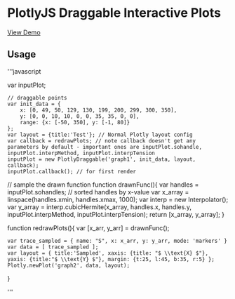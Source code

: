 # PlotlyJS Draggable Interactive Plots

[View Demo](https://amshenoy.github.io/plotlyjs-draggable)

## Usage

<link href="./plotly-draggable/draggable.css" rel="stylesheet" type="text/css"></link>
<script src="./plotly-draggable/draggable.js"></script>
<script src="./plotly-draggable/interpolator.js"></script>

'''javascript
  
  var inputPlot;
  
	// draggable points
	var init_data = {
		x: [0, 49, 50, 129, 130, 199, 200, 299, 300, 350],
		y: [0, 0, 10, 10, 0, 0, 35, 35, 0, 0],
		range: {x: [-50, 350], y: [-1, 80]}
	};
	var layout = {title:'Test'}; // Normal Plotly layout config
	var callback = redrawPlots; // note callback doesn't get any parameters by default - important ones are inputPlot.sohandle, inputPlot.interpMethod, inputPlot.interpTension
	inputPlot = new PlotlyDraggable('graph1', init_data, layout, callback);
	inputPlot.callback(); // for first render
  
  // sample the drawn function
  function drawnFunc(){
    var handles = inputPlot.sohandles; // sorted handles by x-value
    var x_array = linspace(handles.xmin, handles.xmax, 1000);
    var interp = new Interpolator();
    var y_array = interp.cubicHermite(x_array, handles.x, handles.y,  inputPlot.interpMethod, inputPlot.interpTension);
    return [x_array, y_array];
  }
  
  function redrawPlots(){
    var [x_arr, y_arr] = drawnFunc();

    var trace_sampled = { name: "S", x: x_arr, y: y_arr, mode: 'markers' }
    var data = [ trace_sampled ];
    var layout = { title:'Sampled', xaxis: {title: "$ \\text{X} $"}, yaxis: {title:"$ \\text{Y} $"}, margin: {t:25, l:45, b:35, r:5} };
    Plotly.newPlot('graph2', data, layout);
  }

'''
  
